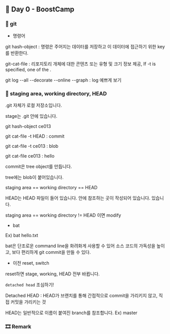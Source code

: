 ## 📕 Day 0 - BoostCamp

### 📘 git

* 명령어

git hash-object : 명령은 주어지는 데이터를 저장하고 이 데이터에 접근하기 위한 key를 반환한다.

git-cat-file : 리포지토리 개체에 대한 콘텐츠 또는 유형 및 크기 정보 제공, If -t is specified, one of the <type>.

git log --all --decorate --online --graph : log 예쁘게 보기

### 📘 staging area, working directory, HEAD

.git 자체가 로컬 저장소입니다.

stage는 .git 안에 있습니다.

git hash-object ce013

git cat-file -t HEAD : commit

git cat-file -t ce013 : blob

git cat-file ce013 : hello

commit은 tree object를 만듭니다.

tree에는 blob이 붙어있습니다.

staging area == working directory == HEAD

HEAD는 HEAD 파일이 들어 있습니다. 안에 참조하는 곳이 작성되어 있습니다. 있습니다.

staging area == working directory != HEAD 이면 modify

* bat

Ex) bat hello.txt

bat은 단조로운 command line을 화려화게 사용할 수 있어 소스 코드의 가독성을 높이고, 보다 편리하게 git commit을 만들 수 있다.

* 이전 reset, switch

reset하면 stage, working, HEAD 전부 바뀝니다.

`detached head` 조심하기!

Detached HEAD : HEAD가 브랜치를 통해 간접적으로 commit을 가리키지 않고, 직접 커밋을 가리키는 것

HEAD는 일반적으로 이름이 붙여진 branch를 참조합니다. Ex) master

### 🎞 Remark
